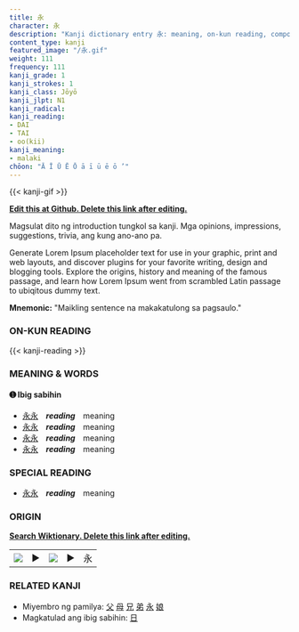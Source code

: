 ```yaml
---
title: 永
character: 永
description: "Kanji dictionary entry 永: meaning, on-kun reading, compounds, origin, related kanji"
content_type: kanji
featured_image: "/永.gif"
weight: 111
frequency: 111
kanji_grade: 1
kanji_strokes: 1
kanji_class: Jōyō
kanji_jlpt: N1
kanji_radical: 
kanji_reading: 
- DAI
- TAI
- oo(kii)
kanji_meaning:
- malaki
chōon: "Ā Ī Ū Ē Ō ā ī ū ē ō ’"
---
```

[//]: # (Don't edit the line below. Kanji animated GIF code is automatically generated.)
{{< kanji-gif >}}

[//]: # (Edit below this line.)

**[Edit this at Github. Delete this link after editing.](https://github.com/tim0g/tim/tree/main/content/kanji/永/index.md)**

Magsulat dito ng introduction tungkol sa kanji. Mga opinions, impressions, suggestions, trivia, ang kung ano-ano pa.

Generate Lorem Ipsum placeholder text for use in your graphic, print and web layouts, and discover plugins for your favorite writing, design and blogging tools. Explore the origins, history and meaning of the famous passage, and learn how Lorem Ipsum went from scrambled Latin passage to ubiqitous dummy text.
 
**Mnemonic:** "Maikling sentence na makakatulong sa pagsaulo."

### ON-KUN READING

[//]: # (Don't edit the line below. ON-KUN READING code is automatically generated.)
{{< kanji-reading >}}

### MEANING & WORDS

#### ➊ **Ibig sabihin**
  - [永](../永)[永](../永)　***reading***　meaning
  - [永](../永)[永](../永)　***reading***　meaning
  - [永](../永)[永](../永)　***reading***　meaning
  - [永](../永)[永](../永)　***reading***　meaning

### SPECIAL READING
  - [永](../永)[永](../永)　***reading***　meaning

### ORIGIN

**[Search Wiktionary. Delete this link after editing.](https://wiktionary.org/wiki/永)**
<table class="kanji-table"><tr><td>
<img src="60px-永-bronze.svg.png">
</td><td>▶</td><td>
<img src="60px-永-oracle.svg.png">
</td><td>▶</td>
<td class="kanji-origin">永</td>
</tr></table>

### RELATED KANJI
- Miyembro ng pamilya: [父](../父) [母](../母) [兄](../兄) [弟](../弟) [永](../永) [娘](../娘)
- Magkatulad ang ibig sabihin: [日](../日)
